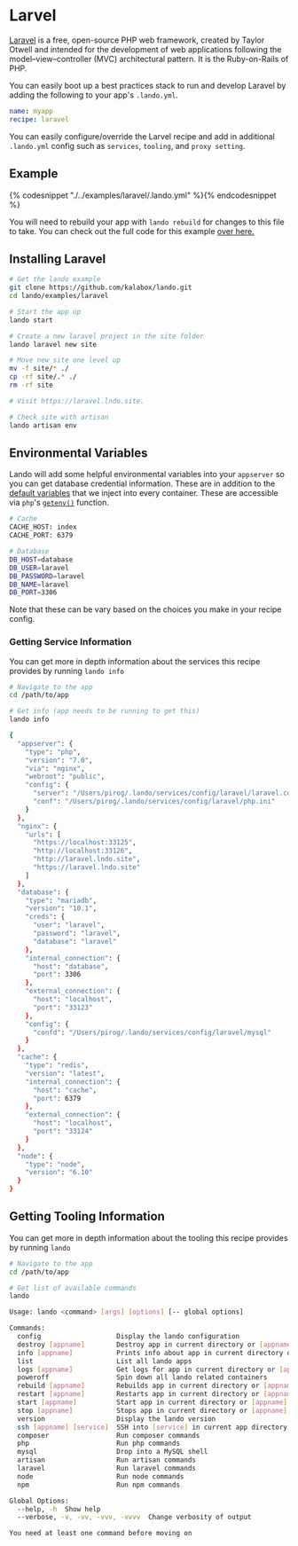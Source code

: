 Larvel
======

[Laravel](https://laravel.com/) is a free, open-source PHP web framework, created by Taylor Otwell and intended for the development of web applications following the model–view–controller (MVC) architectural pattern. It is the Ruby-on-Rails of PHP.

You can easily boot up a best practices stack to run and develop Laravel by adding the following to your app's `.lando.yml`.

```yml
name: myapp
recipe: laravel
```

You can easily configure/override the Larvel recipe and add in additional `.lando.yml` config such as `services`, `tooling`, and `proxy setting`.

Example
-------

{% codesnippet "./../examples/laravel/.lando.yml" %}{% endcodesnippet %}

You will need to rebuild your app with `lando rebuild` for changes to this file to take. You can check out the full code for this example [over here.](https://github.com/kalabox/lando/tree/master/examples/laravel)

Installing Laravel
------------------

```bash
# Get the lando example
git clone https://github.com/kalabox/lando.git
cd lando/examples/laravel

# Start the app up
lando start

# Create a new laravel project in the site folder
lando laravel new site

# Move new site one level up
mv -f site/* ./
cp -rf site/.* ./
rm -rf site

# Visit https://laravel.lndo.site.

# Check site with artisan
lando artisan env
```

Environmental Variables
-----------------------

Lando will add some helpful environmental variables into your `appserver` so you can get database credential information. These are in addition to the [default variables](./../config/services.md#environment) that we inject into every container. These are accessible via `php`'s [`getenv()`](http://php.net/manual/en/function.getenv.php) function.

```bash
# Cache
CACHE_HOST: index
CACHE_PORT: 6379

# Database
DB_HOST=database
DB_USER=laravel
DB_PASSWORD=laravel
DB_NAME=laravel
DB_PORT=3306
```

Note that these can be vary based on the choices you make in your recipe config.

### Getting Service Information

You can get more in depth information about the services this recipe provides by running `lando info`

```bash
# Navigate to the app
cd /path/to/app

# Get info (app needs to be running to get this)
lando info

{
  "appserver": {
    "type": "php",
    "version": "7.0",
    "via": "nginx",
    "webroot": "public",
    "config": {
      "server": "/Users/pirog/.lando/services/config/laravel/laravel.conf",
      "conf": "/Users/pirog/.lando/services/config/laravel/php.ini"
    }
  },
  "nginx": {
    "urls": [
      "https://localhost:33125",
      "http://localhost:33126",
      "http://laravel.lndo.site",
      "https://laravel.lndo.site"
    ]
  },
  "database": {
    "type": "mariadb",
    "version": "10.1",
    "creds": {
      "user": "laravel",
      "password": "laravel",
      "database": "laravel"
    },
    "internal_connection": {
      "host": "database",
      "port": 3306
    },
    "external_connection": {
      "host": "localhost",
      "port": "33123"
    },
    "config": {
      "confd": "/Users/pirog/.lando/services/config/laravel/mysql"
    }
  },
  "cache": {
    "type": "redis",
    "version": "latest",
    "internal_connection": {
      "host": "cache",
      "port": 6379
    },
    "external_connection": {
      "host": "localhost",
      "port": "33124"
    }
  },
  "node": {
    "type": "node",
    "version": "6.10"
  }
}
```

Getting Tooling Information
---------------------------

You can get more in depth information about the tooling this recipe provides by running `lando`

```bash
# Navigate to the app
cd /path/to/app

# Get list of available commands
lando

Usage: lando <command> [args] [options] [-- global options]

Commands:
  config                   Display the lando configuration
  destroy [appname]        Destroy app in current directory or [appname]
  info [appname]           Prints info about app in current directory or [appname]
  list                     List all lando apps
  logs [appname]           Get logs for app in current directory or [appname]
  poweroff                 Spin down all lando related containers
  rebuild [appname]        Rebuilds app in current directory or [appname]
  restart [appname]        Restarts app in current directory or [appname]
  start [appname]          Start app in current directory or [appname]
  stop [appname]           Stops app in current directory or [appname]
  version                  Display the lando version
  ssh [appname] [service]  SSH into [service] in current app directory or [appname]
  composer                 Run composer commands
  php                      Run php commands
  mysql                    Drop into a MySQL shell
  artisan                  Run artisan commands
  laravel                  Run laravel commands
  node                     Run node commands
  npm                      Run npm commands

Global Options:
  --help, -h  Show help
  --verbose, -v, -vv, -vvv, -vvvv  Change verbosity of output

You need at least one command before moving on
```
